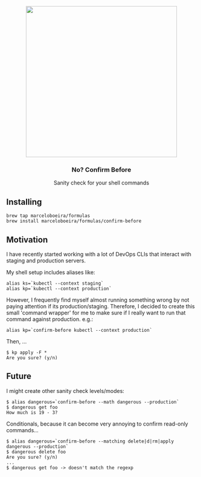 <p align="center">
  <img src="https://memecrunch.com/meme/5RNOG/are-you-sure/image.jpg?w=552&c=1" width="400">
  <h3 align="center">No? Confirm Before</h3>
  <p align="center">Sanity check for your shell commands<p>
</p>

## Installing

```
brew tap marceloboeira/formulas
brew install marceloboeira/formulas/confirm-before
```

## Motivation

I have recently started working with a lot of DevOps CLIs that interact with staging and production servers.

My shell setup includes aliases like:

```
alias ks=`kubectl --context staging`
alias kp=`kubectl --context production`
```

However, I frequently find myself almost running something wrong by not paying attention if its production/staging. Therefore, I decided to create this small 'command wrapper' for me to make sure if I really want to run that command against production. e.g.:

```
alias kp=`confirm-before kubectl --context production`
```

Then, ...

```
$ kp apply -F *
Are you sure? (y/n)
```

## Future

I might create other sanity check levels/modes:

```
$ alias dangerous=`confirm-before --math dangerous --production`
$ dangerous get foo
How much is 19 - 3?
```

Conditionals, because it can become very annoying to confirm read-only commands...

```
$ alias dangerous=`confirm-before --matching delete|d|rm|apply dangerous --production`
$ dangerous delete foo
Are you sure? (y/n)
...
$ dangerous get foo -> doesn't match the regexp
```
